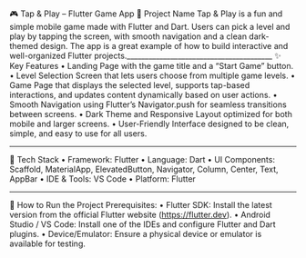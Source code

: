 🎮 Tap & Play – Flutter Game App
📌 Project Name
Tap & Play is a fun and simple mobile game made with Flutter and Dart. Users can pick a level and play by tapping the screen, with smooth navigation and a clean dark-themed design. The app is a great example of how to build interactive and well-organized Flutter projects.________________________________________
✨ Key Features
•	Landing Page with the game title and a “Start Game” button.
•	Level Selection Screen that lets users choose from multiple game levels.
•	Game Page that displays the selected level, supports tap-based interactions, and updates content dynamically based on user actions.
•	Smooth Navigation using Flutter’s Navigator.push for seamless transitions between screens.
•	Dark Theme and Responsive Layout optimized for both mobile and larger screens.
•	User-Friendly Interface designed to be clean, simple, and easy to use for all users.
________________________________________
🧰 Tech Stack
•	Framework: Flutter
•	Language: Dart
•	UI Components: Scaffold, MaterialApp, ElevatedButton, Navigator, Column, Center, Text, AppBar
•	IDE & Tools: VS Code
•	Platform: Flutter
________________________________________
🚀 How to Run the Project
Prerequisites:
•	Flutter SDK: Install the latest version from the official Flutter website (https://flutter.dev).
•	Android Studio / VS Code: Install one of the IDEs and configure Flutter and Dart plugins.
•	Device/Emulator: Ensure a physical device or emulator is available for testing.




